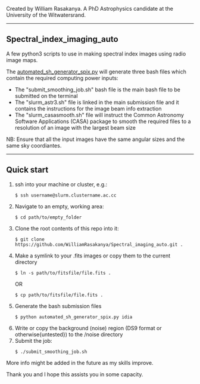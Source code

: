 Created by William Rasakanya. A PhD Astrophysics candidate at the University of the Witwatersrand.

---

## Spectral_index_imaging_auto
A few python3 scripts to use in making spectral index images using radio image maps.

The [automated_sh_generator_spix.py](https://github.com/WilliamRasakanya/Spectral_imaging_auto/blob/main/automated_sh_generator_spix.py) will generate three bash files which contain the required computing power inputs:
  * The "submit_smoothing_job.sh" bash file is the main bash file to be submitted on the terminal
  * The "slurm_astr3.sh" file is linked in the main submission file and it contains the instructions for the image beam info extraction 
  * The "slurm_casasmooth.sh" file will instruct the Common Astronomy Software Applications (CASA) package to smooth the required files to a resolution of an image with the largest beam size

NB: Ensure that all the input images have the same angular sizes and the same sky coordiantes.

 ---
 
 ## Quick start
 1. ssh into your machine or cluster, e.g.:
    ```
    $ ssh username@slurm.clustername.ac.cc
    ```
 2. Navigate to an empty, working area:
    ```
    $ cd path/to/empty_folder
    ```
 3. Clone the root contents of this repo into it:
    ```
    $ git clone https://github.com/WilliamRasakanya/Spectral_imaging_auto.git .
    ```
 4. Make a symlink to your .fits images or copy them to the current directory
    ```
    $ ln -s path/to/fitsfile/file.fits .
    ```
    OR
    ```
    $ cp path/to/fitsfile/file.fits .
    ```
 5. Generate the bash submission files
    ```
    $ python automated_sh_generator_spix.py idia
    ```
 6. Write or copy the background (noise) region (DS9 format or otherwise{untested}) to the /noise directory
 7. Submit the job:
    ``` 
    $ ./submit_smoothing_job.sh
    ```
 
 More info might be added in the future as my skills improve.
 
 Thank you and I hope this assists you in some capacity.

